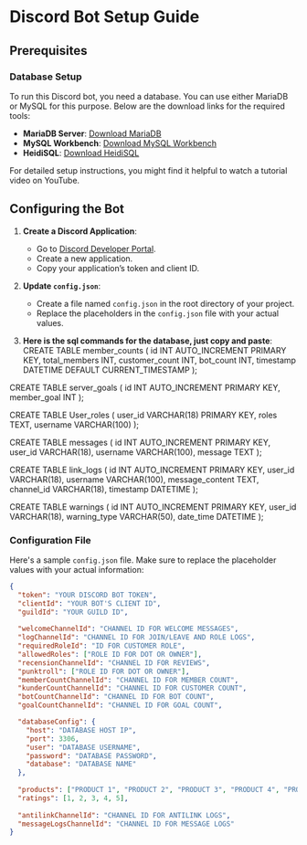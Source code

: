 # Discord Bot Setup Guide

## Prerequisites

### Database Setup

To run this Discord bot, you need a database. You can use either MariaDB or MySQL for this purpose. Below are the download links for the required tools:

- **MariaDB Server**: [Download MariaDB](https://mariadb.org/download/?t=mariadb&p=mariadb&r=11.5.2&os=windows&cpu=x86_64&pkg=msi&mirror=one)
- **MySQL Workbench**: [Download MySQL Workbench](https://dev.mysql.com/downloads/workbench/)
- **HeidiSQL**: [Download HeidiSQL](https://www.heidisql.com/download.php)

For detailed setup instructions, you might find it helpful to watch a tutorial video on YouTube.

## Configuring the Bot

1. **Create a Discord Application**: 
   - Go to [Discord Developer Portal](https://discord.com/developers/applications).
   - Create a new application.
   - Copy your application’s token and client ID.

2. **Update `config.json`**:
   - Create a file named `config.json` in the root directory of your project.
   - Replace the placeholders in the `config.json` file with your actual values.

3. **Here is the sql commands for the database, just copy and paste**:
 CREATE TABLE member_counts (
    id INT AUTO_INCREMENT PRIMARY KEY,
    total_members INT,
    customer_count INT,
    bot_count INT,
    timestamp DATETIME DEFAULT CURRENT_TIMESTAMP
);

CREATE TABLE server_goals (
    id INT AUTO_INCREMENT PRIMARY KEY,
    member_goal INT
);

CREATE TABLE User_roles (
    user_id VARCHAR(18) PRIMARY KEY,
    roles TEXT,
    username VARCHAR(100)
);

CREATE TABLE messages (
    id INT AUTO_INCREMENT PRIMARY KEY,
    user_id VARCHAR(18),
    username VARCHAR(100),
    message TEXT
);

CREATE TABLE link_logs (
    id INT AUTO_INCREMENT PRIMARY KEY,
    user_id VARCHAR(18),
    username VARCHAR(100),
    message_content TEXT,
    channel_id VARCHAR(18),
    timestamp DATETIME
);

CREATE TABLE warnings (
    id INT AUTO_INCREMENT PRIMARY KEY,
    user_id VARCHAR(18),
    warning_type VARCHAR(50),
    date_time DATETIME
);

### Configuration File

Here's a sample `config.json` file. Make sure to replace the placeholder values with your actual information:

```json
{
  "token": "YOUR DISCORD BOT TOKEN",
  "clientId": "YOUR BOT'S CLIENT ID",
  "guildId": "YOUR GUILD ID",
  
  "welcomeChannelId": "CHANNEL ID FOR WELCOME MESSAGES",
  "logChannelId": "CHANNEL ID FOR JOIN/LEAVE AND ROLE LOGS",
  "requiredRoleId": "ID FOR CUSTOMER ROLE",
  "allowedRoles": ["ROLE ID FOR DOT OR OWNER"],
  "recensionChannelId": "CHANNEL ID FOR REVIEWS",
  "punktroll": ["ROLE ID FOR DOT OR OWNER"],
  "memberCountChannelId": "CHANNEL ID FOR MEMBER COUNT",
  "kunderCountChannelId": "CHANNEL ID FOR CUSTOMER COUNT",
  "botCountChannelId": "CHANNEL ID FOR BOT COUNT",
  "goalCountChannelId": "CHANNEL ID FOR GOAL COUNT",

  "databaseConfig": {
    "host": "DATABASE HOST IP",
    "port": 3306,
    "user": "DATABASE USERNAME",
    "password": "DATABASE PASSWORD",
    "database": "DATABASE NAME"
  },
  
  "products": ["PRODUCT 1", "PRODUCT 2", "PRODUCT 3", "PRODUCT 4", "PRODUCT 5", "PRODUCT 6"],
  "ratings": [1, 2, 3, 4, 5],
  
  "antilinkChannelId": "CHANNEL ID FOR ANTILINK LOGS",
  "messageLogsChannelId": "CHANNEL ID FOR MESSAGE LOGS"
}
